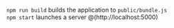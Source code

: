 `npm run build` builds the application to `public/bundle.js`\
`npm start` launches a server @(http://localhost:5000)
